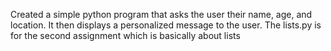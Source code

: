 Created a simple python program that asks the user their name, age, and location. It then displays a personalized message to the user.
The lists.py is for the second assignment which is basically about lists 
